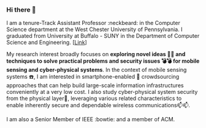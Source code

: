 ### Hi there 👋

I am a tenure-Track Assistant Professor :neckbeard: in the Computer Science department at the West Chester University of Pennsylvania. I graduated from University at Buffalo - SUNY in the Department of Computer Science and Engineering. [[Link](https://darlingtree.com/)]

My research interest broadly focuses on **exploring novel ideas :crystal_ball::crystal_ball: and techniques to solve practical problems and security issues :bomb::bomb: for mobile sensing and cyber-physical systems**. In the context of mobile sensing systems :telephone:, I am interested in smartphone-enabled :iphone: crowdsourcing approaches that can help build large-scale information infrastructures conveniently at a very low cost. I also study cyber-physical system security from the physical layer:electric_plug:, leveraging various related characteristics to enable inherently secure and dependable wireless communications:mailbox::mailbox:. 

I am also a Senior Member of IEEE :bowtie: and a member of ACM.


<!--
**quake0day/quake0day** is a ✨ _special_ ✨ repository because its `README.md` (this file) appears on your GitHub profile.

Here are some ideas to get you started:

- 🔭 I’m currently working on ...
- 🌱 I’m currently learning ...
- 👯 I’m looking to collaborate on ...
- 🤔 I’m looking for help with ...
- 💬 Ask me about ...
- 📫 How to reach me: ...
- 😄 Pronouns: ...
- ⚡ Fun fact: ...
-->
